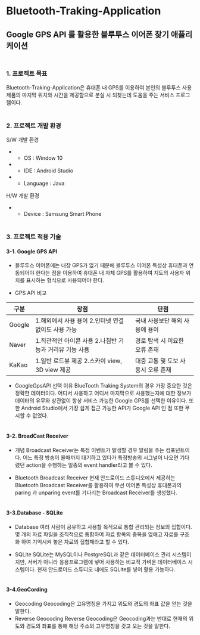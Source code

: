 # Bluetooth-Traking-Application
## Google GPS API 를 활용한 블루투스 이어폰 찾기 애플리케이션<br/><br/>


### **1. 프로젝트 목표**

Bluetooth-Traking-Application은 휴대폰 내 GPS를 이용하여 본인의 블루투스 사용 제품의 마지막 위치와 시간을 제공함으로 분실 시 되찾는데 도움을 주는 서비스 프로그램이다. <br/><br/>

### **2. 프로젝트 개발 환경**

S/W 개발 환경
* - OS : Window 10
* - IDE : Android Studio
* - Language : Java

H/W 개발 환경
* - Device : Samsung Smart Phone<br/><br/>

### **3. 프로젝트 적용 기술**

#### 3-1. Google GPS API

- 블루투스 이어폰에는 내장 GPS가 없기 때문에 블루투스 이어폰 특성상 휴대폰과 연동되어야 한다는 점을 이용하여 휴대폰 내 자체 GPS를 활용하여 지도의 사용자 위치를 표시하는 형식으로 사용되어야 한다.

- GPS API 비교

|구분|장점|단점|
|------|---|---|
|Google|1.해외에서 사용 용이 2.인터넷 연결 없이도 사용 가능|국내 사용보단 해외 사용에 용이|
|Naver|1.직관적인 아이콘 사용 2.나침반 기능과 거리뷰 기능 사용|경로 탐색 시 미묘한 오류 존재|
|KaKao|1.일반 로드뷰 제공 2.스카이 view, 3D view 제공|대중 교통 및 도보 사용시 오류 존재|

- GoogleGpsAPI 선택 이유
BlueTooth Traking System의 경우 가장 중요한 것은 정확한 데이터이다. 어디서 사용하고 어디서 마지막으로 사용했는지에 대한 정보가 데이터의 유무와 상관없이 항상 서비스 가능한 Google GPS를 선택한 이유이다. 또한 Android Studio에서 가장 쉽게 접근 가능한 API가 Google API 인 점 또한 무시할 수 없었다. <br/><br/>


#### 3-2. BroadCast Receiver

- 개념
Broadcast Receiver는 특정 이벤트가 발생할 경우 알림을 주는 컴포넌트이다. 어느 특정 방송이 올때까지 대기하고 있다가 특정방송의 시그널이 나오면 기다렸던 action을 수행하는 일종의 event handler라고 볼 수 있다.

- Bluetooth Broadcast Receiver
현재 안드로이드 스튜디오에서 제공하는 Bluetooth Broadcast Receiver를 활용하여 무선 이어폰 특성상 휴대폰과의 paring 과 unparing event를 기다리는 Broadcast Receiver를 생성했다. <br/><br/>


#### 3-3.Database - SQLite

- Database
여러 사람이 공유하고 사용할 목적으로 통합 관리되는 정보의 집합이다. 몇 개의 자료 파일을 조직적으로 통합하여 자료 항목의 중복을 없애고 자료를 구조화 하여 기억시켜 놓은 자료의 집합체라고 할 수 있다.

- SQLite
SQLite는 MySQL이나 PostgreSQL과 같은 데이터베이스 관리 시스템이지만, 서버가 아니라 응용프로그램에 넣어 사용하는 비교적 가벼운 데이터베이스 시스템이다. 현재 안드로이드 스튜디오 내에도 SQLite를 넣어 활용 가능하다. <br/><br/>

#### 3-4.GeoCording
- Geocoding
Geocoding은 고유명칭을 가지고 위도와 경도의 좌표 값을 얻는 것을 말한다. 
- Reverse Geocoding
Reverse Geocoding은 Geocoding과는 반대로 현재의 위도와 경도의 좌표를 통해 해당 주소의 고유명칭을 갖고 오는 것을 말한다. <br/><br/>
















